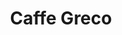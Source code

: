 ---
address: 432 Columbus Ave
title: Caffe Greco
install_date: October 2010

layout: location

image: "greco.jpg"

latitude: 37.798836
longitude: -122.4081323

features:

---